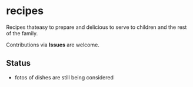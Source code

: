 # recipes
Recipes thateasy to prepare and delicious to serve to children and the rest of the family.

Contributions via **Issues** are welcome.

## Status
* fotos of dishes are still being considered
